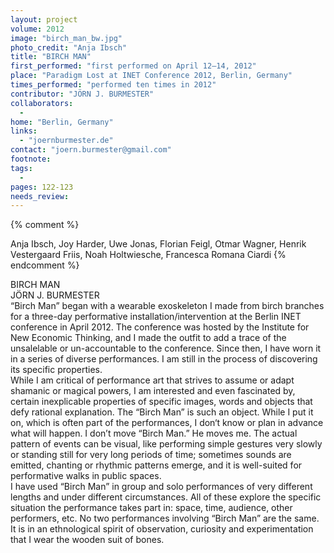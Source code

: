 ```yaml
---
layout: project
volume: 2012
image: "birch_man_bw.jpg"
photo_credit: "Anja Ibsch"
title: "BIRCH MAN"
first_performed: "first performed on April 12–14, 2012"
place: "Paradigm Lost at INET Conference 2012, Berlin, Germany"
times_performed: "performed ten times in 2012"
contributor: "JÖRN J. BURMESTER"
collaborators: 
  - 
home: "Berlin, Germany"
links: 
  - "joernburmester.de"
contact: "joern.burmester@gmail.com"
footnote: 
tags: 
  - 
pages: 122-123
needs_review: 
---
```


{% comment %} 

Anja Ibsch, Joy Harder, Uwe Jonas, Florian Feigl, Otmar Wagner, Henrik Vestergaard Friis, Noah Holtwiesche, Francesca Romana Ciardi
{% endcomment %}

 BIRCH MAN  
 JÖRN J. BURMESTER  
 “Birch Man” began with a wearable exoskeleton I made from birch branches for a three-day performative installation/intervention at the Berlin INET conference in April 2012. The conference was hosted by the Institute for New Economic Thinking, and I made the outfit to add a trace of the unsalelable or un-accountable to the conference. Since then, I have worn it in a series of diverse performances. I am still in the process of discovering its specific properties.  
 While I am critical of performance art that strives to assume or adapt shamanic or magical powers, I am interested and even fascinated by, certain inexplicable properties of specific images, words and objects that defy rational explanation. The “Birch Man” is such an object. While I put it on, which is often part of the performances, I don‘t know or plan in advance what will happen. I don’t move “Birch Man.” He moves me. The actual pattern of events can be visual, like performing simple gestures very slowly or standing still for very long periods of time; sometimes sounds are emitted, chanting or rhythmic patterns emerge, and it is well-suited for performative walks in public spaces.  
 I have used “Birch Man” in group and solo performances of very different lengths and under different circumstances. All of these explore the specific situation the performance takes part in: space, time, audience, other performers, etc. No two performances involving “Birch Man” are the same.  
 It is in an ethnological spirit of observation, curiosity and experimentation that I wear the wooden suit of bones.  
